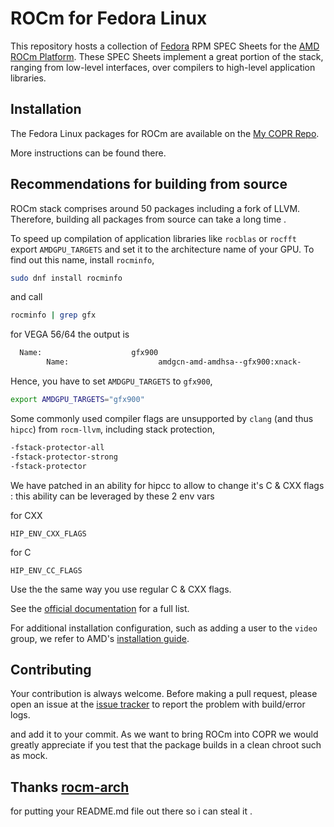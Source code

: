 # ROCm for Fedora Linux
This repository hosts a collection of [Fedora](https://getfedora.org/)
RPM SPEC Sheets for the
[AMD ROCm Platform](https://www.amd.com/en/graphics/servers-solutions-rocm).
These SPEC Sheets implement a great portion of the stack, ranging from low-level
interfaces, over compilers to high-level application libraries.

## Installation
The Fedora Linux packages for ROCm are available on the
[My COPR Repo](https://copr.fedorainfracloud.org/coprs/cosmicfusion/ROCm-GFX8P).

More instructions can be found there.

## Recommendations for building from source

ROCm stack comprises around 50 packages including a fork of LLVM.
Therefore, building all packages from source can take a long time .

To speed up compilation of application libraries like `rocblas` or `rocfft` export `AMDGPU_TARGETS`
and set it to the architecture name of your GPU. To find out this name, install `rocminfo`,
```bash
sudo dnf install rocminfo
```
and call
```bash
rocminfo | grep gfx
```
for VEGA 56/64 the output is
```bash
  Name:                    gfx900
        Name:                    amdgcn-amd-amdhsa--gfx900:xnack-
```
Hence, you have to set `AMDGPU_TARGETS` to `gfx900`,
```bash
export AMDGPU_TARGETS="gfx900"
```

Some commonly used compiler flags are unsupported by `clang` (and thus `hipcc`) from `rocm-llvm`,
including stack protection,
```bash
-fstack-protector-all
-fstack-protector-strong
-fstack-protector
```

We have patched in an ability for hipcc to allow to change it's C & CXX flags :
this ability can be leveraged by these 2 env vars

for CXX

```
HIP_ENV_CXX_FLAGS
```

for C

```
HIP_ENV_CC_FLAGS
```

Use the the same way you use regular C & CXX flags.

See the [official documentation](https://docs.amd.com/bundle/ROCm-Compiler-Reference-Guide-v5.2/page/Appendix_A.html) for a full list.

For additional installation configuration, such as adding a user to the `video`
group, we refer to AMD's
[installation guide](https://docs.amd.com/bundle/ROCm-Installation-Guide-v5.2/page/Prerequisite_Actions.html).


## Contributing
Your contribution is always welcome. Before making a pull request, please open
an issue at the [issue tracker](https://github.com/CosmicFusion/ROCm-COPR/issues)
to report the problem with build/error logs.

and add it to your commit.
As we want to bring ROCm into COPR we would greatly appreciate if you test that the package builds in a clean chroot such as mock.

## Thanks [rocm-arch](https://github.com/rocm-arch/rocm-arch)
for putting your README.md file out there so i can steal it .
